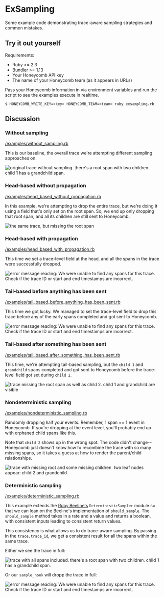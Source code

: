 # ExSampling

Some example code demonstrating trace-aware sampling strategies and common mistakes.

## Try it out yourself

Requirements:
* Ruby >= 2.3
* Bundler >= 1.13
* Your Honeycomb API key
* The name of your Honeycomb team (as it appears in URLs)

Pass your Honeycomb information in via environment variables and run the script to see the examples execute in realtime.

```console
$ HONEYCOMB_WRITE_KEY=<key> HONEYCOMB_TEAM=<team> ruby exsampling.rb
```

## Discussion

### Without sampling
[/examples/without_sampling.rb](/examples/without_sampling.rb)

This is our baseline, the overall trace we're attempting different sampling approaches on.

![original trace without sampling. there's a root span with two children. child 1 has a grandchild span.](https://p-81fa8j.b1.n0.cdn.getcloudapp.com/items/yAuYwWGj/without_sampling.png)

### Head-based without propagation
[/examples/head_based_without_propagation.rb](/examples/head_based_without_propagation.rb)

In this example, we're attempting to drop the entire trace, but we're doing it using a field that's only set on the root span. So, we end up only dropping that root span, and all its children are still sent to Honeycomb.

![the same trace, but missing the root span](https://p-81fa8j.b1.n0.cdn.getcloudapp.com/items/YEup7KGR/head_based_without_propagation.png)

### Head-based with propagation
[/examples/head_based_with_propagation.rb](/examples/head_based_with_propagation.rb)

This time we set a trace-level field at the head, and all the spans in the trace were successfully dropped.

![error message reading: We were unable to find any spans for this trace. Check if the trace ID or start and end timestamps are incorrect.](https://p-81fa8j.b1.n0.cdn.getcloudapp.com/items/geuw5ZYd/missing_trace.png)

### Tail-based before anything has been sent
[/examples/tail_based_before_anything_has_been_sent.rb](/examples/tail_based_before_anything_has_been_sent.rb)

This time we got lucky. We managed to set the trace-level field to drop this trace before any of the early spans completed and got sent to Honeycomb.

![error message reading: We were unable to find any spans for this trace. Check if the trace ID or start and end timestamps are incorrect.](https://p-81fa8j.b1.n0.cdn.getcloudapp.com/items/geuw5ZYd/missing_trace.png)

### Tail-based after something has been sent
[/examples/tail_based_after_something_has_been_sent.rb](/examples/tail_based_after_something_has_been_sent.rb)

This time, we're attempting tail-based sampling, but the `child 1` and `grandchild` spans completed and got sent to Honeycomb before the trace-level field got set during `child 2`.

![trace missing the root span as well as child 2. child 1 and grandchild are visible](https://p-81fa8j.b1.n0.cdn.getcloudapp.com/items/mXuA0jYK/tail_based_some_sent.png?v=f341c8df0e25fe8436ba1c8c444ab5bd)

### Nondeterministic sampling
[/examples/nondeterministic_sampling.rb](/examples/nondeterministic_sampling.rb)

Randomly dropping half your events. Remember, 1 span == 1 event in Honeycomb. If you're dropping at the event level, you'll probably end up with orphaned child spans like this.

Note that `child 2` shows up in the wrong spot. The code didn't change--Honeycomb just doesn't know how to recombine the trace with so many missing spans, so it takes a guess at how to render the parent/child relationships.

![trace with missing root and some missing children. two leaf nodes appear: child 2 and grandchild](https://p-81fa8j.b1.n0.cdn.getcloudapp.com/items/7KumYvrW/nondeterministic.png)

### Deterministic sampling 
[/examples/deterministic_sampling.rb](/examples/deterministic_sampling.rb)

This example extends the [Ruby Beeline's](https://docs.honeycomb.io/getting-data-in/ruby/beeline/) `DeterministicSampler` module so that we can lean on the Beeline's implementation of `should_sample`. The `should_sample` method takes in a rate and a value and returns a boolean, with consistent inputs leading to consistent return values.

This consistency is what allows us to do trace-aware sampling. By passing in the `trace.trace_id`, we get a consistent result for all the spans within the same trace.

Either we see the trace in full:

![trace with all spans included. there's a root span with two children. child 1 has a grandchild span.](https://p-81fa8j.b1.n0.cdn.getcloudapp.com/items/yAuYwWGj/without_sampling.png)

Or our `sample_hook` will dropp the trace in full:

![error message reading: We were unable to find any spans for this trace. Check if the trace ID or start and end timestamps are incorrect.](https://p-81fa8j.b1.n0.cdn.getcloudapp.com/items/geuw5ZYd/missing_trace.png)

